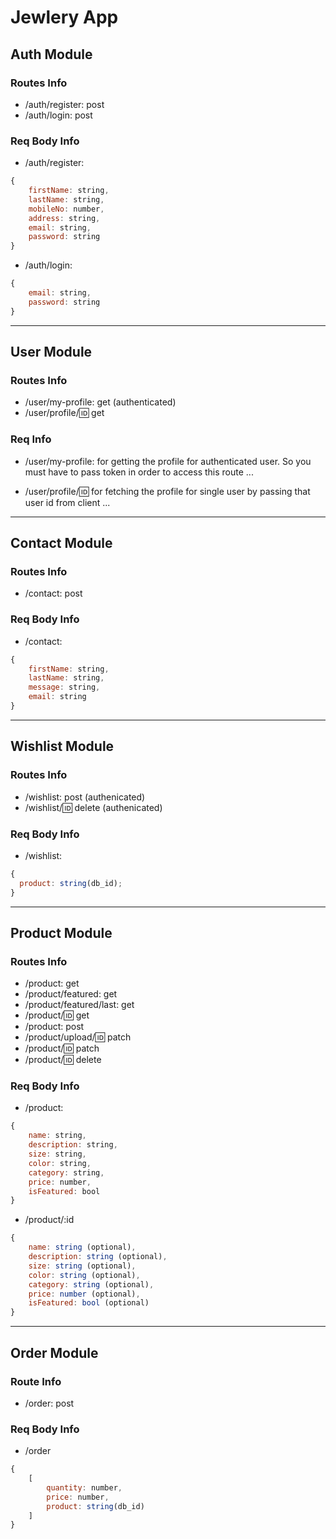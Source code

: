 # Jewlery App

## Auth Module

### Routes Info

- /auth/register: post
- /auth/login: post

### Req Body Info

- /auth/register:

```js
{
    firstName: string,
    lastName: string,
    mobileNo: number,
    address: string,
    email: string,
    password: string
}
```

- /auth/login:

```js
{
    email: string,
    password: string
}
```

---

## User Module

### Routes Info

- /user/my-profile: get (authenticated)
- /user/profile/:id: get

### Req Info

- /user/my-profile: for getting the profile for authenticated user. So you must have to pass token in order to access this route ...

- /user/profile/:id: for fetching the profile for single user by passing that user id from client ...

---

## Contact Module

### Routes Info

- /contact: post

### Req Body Info

- /contact:

```js
{
    firstName: string,
    lastName: string,
    message: string,
    email: string
}
```

---

## Wishlist Module

### Routes Info

- /wishlist: post (authenicated)
- /wishlist/:id: delete (authenicated)

### Req Body Info

- /wishlist:

```js
{
  product: string(db_id);
}
```

---

## Product Module

### Routes Info

- /product: get
- /product/featured: get
- /product/featured/last: get
- /product/:id: get
- /product: post
- /product/upload/:id: patch
- /product/:id: patch
- /product/:id: delete

### Req Body Info

- /product:

```js
{
    name: string,
    description: string,
    size: string,
    color: string,
    category: string,
    price: number,
    isFeatured: bool
}
```

- /product/:id

```js
{
    name: string (optional),
    description: string (optional),
    size: string (optional),
    color: string (optional),
    category: string (optional),
    price: number (optional),
    isFeatured: bool (optional)
}
```

---

## Order Module

### Route Info

- /order: post

### Req Body Info

- /order

```js
{
    [
        quantity: number,
        price: number,
        product: string(db_id)
    ]
}
```
